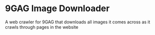# 9GAG Image Downloader

A web crawler for 9GAG that downloads all images it comes across as it crawls through pages in the website
